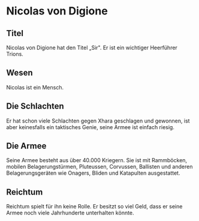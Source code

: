 # Nicolas von Digione

## Titel

Nicolas von Digione hat den Titel „Sir". Er ist ein wichtiger Heerführer Trions.

## Wesen

Nicolas ist ein Mensch.

## Die Schlachten

Er hat schon viele Schlachten gegen Xhara geschlagen und gewonnen, ist aber keinesfalls ein taktisches Genie, seine Armee ist einfach riesig.

## Die Armee

Seine Armee besteht aus über 40.000 Kriegern. Sie ist mit Rammböcken, mobilen Belagerungstürmen, Pluteussen, Corvussen, Ballisten und anderen Belagerungsgeräten wie Onagers, Bliden und Katapulten ausgestattet.

## Reichtum

Reichtum spielt für ihn keine Rolle. Er besitzt so viel Geld, dass er seine Armee noch viele Jahrhunderte unterhalten könnte.


